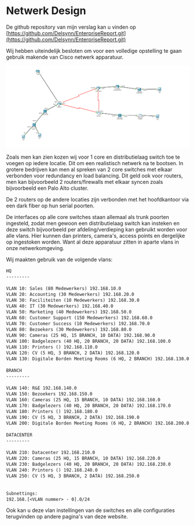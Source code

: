 # Netwerk Design

De github repository van mijn verslag kan u vinden op [https://github.com/Delsynn/EnterpriseReport.git](https://github.com/Delsynn/EnterpriseReport.git)


Wij hebben uiteindelijk besloten om voor een volledige opstelling te gaan gebruik makende van Cisco netwerk apparatuur.

![Network Diagram](diagram.png)

Zoals men kan zien kozen wij voor 1 core en distributielaag switch toe te voegen op iedere locatie. Dit om een realistisch netwerk na te bootsen. In grotere bedrijven kan men al spreken van 2 core switches met elkaar verbonden voor redundancy en load balancing. Dit geld ook voor routers, men kan bijvoorbeeld 2 routers/firewalls met elkaar syncen zoals bijvoorbeeld een Palo Alto cluster.

De 2 routers op de andere locaties zijn verbonden met het hoofdkantoor via een dark fiber op hun serial poorten.

De interfaces op alle core switches staan allemaal als trunk poorten ingesteld, zodat men gewoon een distributielaag switch kan insteken en deze switch bijvoorbeeld per afdeling/verdieping kan gebruikt worden voor alle vlans. Hier kunnen dan printers, camera's, access points en dergelijke op ingestoken worden. Want al deze apparatuur zitten in aparte vlans in onze netwerkomgeving.

Wij maakten gebruik van de volgende vlans:

```
HQ
---------

VLAN 10: Sales (80 Medewerkers) 192.168.10.0
VLAN 20: Accounting (30 Medewerkers) 192.168.20.0
VLAN 30: Faciliteiten (10 Medewerkers) 192.168.30.0
VLAN 40: IT (30 Medewerkers) 192.168.40.0
VLAN 50: Marketing (40 Medewerkers) 192.168.50.0
VLAN 60: Customer Support (150 Medewerkers) 192.168.60.0
VLAN 70: Customer Success (10 Medewerkers) 192.168.70.0
VLAN 80: Bezoekers (30 Medewerkers) 192.168.80.0
VLAN 90: Cameras (25 HQ, 15 BRANCH, 10 DATA) 192.168.90.0
VLAN 100: Badgelezers (40 HQ, 20 BRANCH, 20 DATA) 192.168.100.0
VLAN 110: Printers () 192.168.110.0
VLAN 120: CV (5 HQ, 3 BRANCH, 2 DATA) 192.168.120.0
VLAN 130: Digitale Borden Meeting Rooms (6 HQ, 2 BRANCH) 192.168.130.0

BRANCH
---------

VLAN 140: R&E 192.168.140.0
VLAN 150: Bezoekers 192.168.150.0
VLAN 160: Cameras (25 HQ, 15 BRANCH, 10 DATA) 192.168.160.0
VLAN 170: Badgelezers (40 HQ, 20 BRANCH, 20 DATA) 192.168.170.0
VLAN 180: Printers () 192.168.180.0
VLAN 190: CV (5 HQ, 3 BRANCH, 2 DATA) 192.168.190.0
VLAN 200: Digitale Borden Meeting Rooms (6 HQ, 2 BRANCH) 192.168.200.0

DATACENTER
---------

VLAN 210: Datacenter 192.168.210.0
VLAN 220: Cameras (25 HQ, 15 BRANCH, 10 DATA) 192.168.220.0
VLAN 230: Badgelezers (40 HQ, 20 BRANCH, 20 DATA) 192.168.230.0
VLAN 240: Printers () 192.168.240.0
VLAN 250: CV (5 HQ, 3 BRANCH, 2 DATA) 192.168.250.0


Subnettings:
192.168.[<VLAN nummer> - 0].0/24
```

Ook kan u deze vlan instellingen van de switches en alle configuraties terugvinden op andere pagina's van deze website.